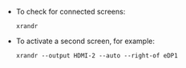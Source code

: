 * To check for connected screens:
  ```
  xrandr
  ```
* To activate a second screen, for example:
  ```
  xrandr --output HDMI-2 --auto --right-of eDP1
  ```
